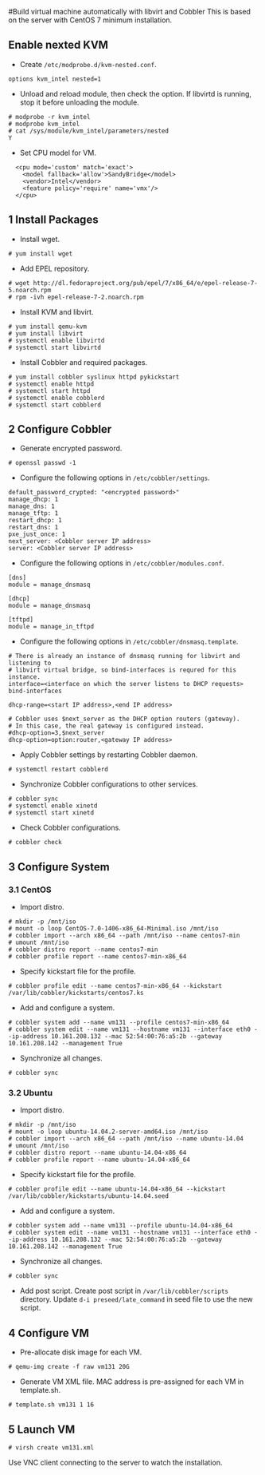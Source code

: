 #Build virtual machine automatically with libvirt and Cobbler
This is based on the server with CentOS 7 minimum installation.

## Enable nexted KVM
* Create `/etc/modprobe.d/kvm-nested.conf`.
```
options kvm_intel nested=1
```

* Unload and reload module, then check the option. If libvirtd is running, stop it before unloading the module.
```
# modprobe -r kvm_intel
# modprobe kvm_intel
# cat /sys/module/kvm_intel/parameters/nested
Y
```

* Set CPU model for VM.
```
  <cpu mode='custom' match='exact'>
    <model fallback='allow'>SandyBridge</model>
    <vendor>Intel</vendor>
    <feature policy='require' name='vmx'/>
  </cpu>
```

## 1 Install Packages
* Install wget.
```
# yum install wget
```

* Add EPEL repository.
```
# wget http://dl.fedoraproject.org/pub/epel/7/x86_64/e/epel-release-7-5.noarch.rpm
# rpm -ivh epel-release-7-2.noarch.rpm
```

* Install KVM and libvirt.
```
# yum install qemu-kvm
# yum install libvirt
# systemctl enable libvirtd
# systemctl start libvirtd
```

* Install Cobbler and required packages.
```
# yum install cobbler syslinux httpd pykickstart
# systemctl enable httpd
# systemctl start httpd
# systemctl enable cobblerd
# systemctl start cobblerd
```


## 2 Configure Cobbler
* Generate encrypted password.
```
# openssl passwd -1
```

* Configure the following options in `/etc/cobbler/settings`.
```
default_password_crypted: "<encrypted password>"
manage_dhcp: 1
manage_dns: 1
manage_tftp: 1
restart_dhcp: 1
restart_dns: 1
pxe_just_once: 1
next_server: <Cobbler server IP address>
server: <Cobbler server IP address>
```

* Configure the following options in `/etc/cobbler/modules.conf`.
```
[dns]
module = manage_dnsmasq

[dhcp]
module = manage_dnsmasq

[tftpd]
module = manage_in_tftpd
```

* Configure the following options in `/etc/cobbler/dnsmasq.template`.
```
# There is already an instance of dnsmasq running for libvirt and listening to
# libvirt virtual bridge, so bind-interfaces is requred for this instance.
interface=<interface on which the server listens to DHCP requests>
bind-interfaces

dhcp-range=<start IP address>,<end IP address>

# Cobbler uses $next_server as the DHCP option routers (gateway).
# In this case, the real gateway is configured instead.
#dhcp-option=3,$next_server
dhcp-option=option:router,<gateway IP address>
```

* Apply Cobbler settings by restarting Cobbler daemon.
```
# systemctl restart cobblerd
```

* Synchronize Cobbler configurations to other services.
```
# cobbler sync
# systemctl enable xinetd
# systemctl start xinetd
```

* Check Cobbler configurations.
```
# cobbler check
```


## 3 Configure System
### 3.1 CentOS
* Import distro.
```
# mkdir -p /mnt/iso
# mount -o loop CentOS-7.0-1406-x86_64-Minimal.iso /mnt/iso
# cobbler import --arch x86_64 --path /mnt/iso --name centos7-min
# umount /mnt/iso
# cobbler distro report --name centos7-min
# cobbler profile report --name centos7-min-x86_64
```

* Specify kickstart file for the profile.
```
# cobbler profile edit --name centos7-min-x86_64 --kickstart /var/lib/cobbler/kickstarts/centos7.ks
```

* Add and configure a system.
```
# cobbler system add --name vm131 --profile centos7-min-x86_64
# cobbler system edit --name vm131 --hostname vm131 --interface eth0 --ip-address 10.161.208.132 --mac 52:54:00:76:a5:2b --gateway 10.161.208.142 --management True
```

* Synchronize all changes.
```
# cobbler sync
```

### 3.2 Ubuntu
* Import distro.
```
# mkdir -p /mnt/iso
# mount -o loop ubuntu-14.04.2-server-amd64.iso /mnt/iso
# cobbler import --arch x86_64 --path /mnt/iso --name ubuntu-14.04
# umount /mnt/iso
# cobbler distro report --name ubuntu-14.04-x86_64
# cobbler profile report --name ubuntu-14.04-x86_64
```

* Specify kickstart file for the profile.
```
# cobbler profile edit --name ubuntu-14.04-x86_64 --kickstart /var/lib/cobbler/kickstarts/ubuntu-14.04.seed
```

* Add and configure a system.
```
# cobbler system add --name vm131 --profile ubuntu-14.04-x86_64
# cobbler system edit --name vm131 --hostname vm131 --interface eth0 --ip-address 10.161.208.132 --mac 52:54:00:76:a5:2b --gateway 10.161.208.142 --management True
```

* Synchronize all changes.
```
# cobbler sync
```

* Add post script.
Create post script in `/var/lib/cobbler/scripts` directory. Update `d-i preseed/late_command` in seed file to use the new script.


## 4 Configure VM
* Pre-allocate disk image for each VM.
```
# qemu-img create -f raw vm131 20G
```
* Generate VM XML file. MAC address is pre-assigned for each VM in template.sh.
```
# template.sh vm131 1 16
```

## 5 Launch VM
```
# virsh create vm131.xml
```
Use VNC client connecting to the server to watch the installation.


